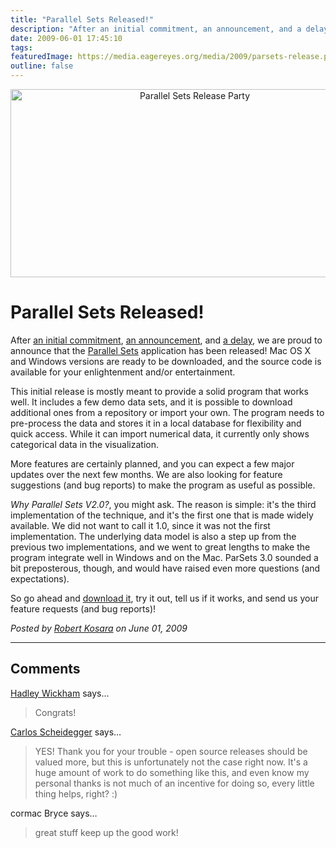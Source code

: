 ```yaml
---
title: "Parallel Sets Released!"
description: "After an initial commitment, an announcement, and a delay, we are proud to announce that the Parallel Sets application has been released! Mac OS X and Windows versions are ready to be downloaded, and the source code is available for your enlightenment and/or entertainment."
date: 2009-06-01 17:45:10
tags: 
featuredImage: https://media.eagereyes.org/media/2009/parsets-release.png
outline: false
---
```


<p align="center"><img src="https://media.eagereyes.org/media/2009/parsets-release.png" border="0" alt="Parallel Sets Release Party" width="574" height="301" /></p>

# Parallel Sets Released!

After <a href="/blog/2009/a-spike-of-interest-in-parallel-sets.html">an initial commitment</a>, <a href="/blog/2009/parallel-sets-release-date.html">an announcement</a>, and <a href="/blog/2009/parsets-delay.html">a delay</a>, we are proud to announce that the <a href="/parallel-sets">Parallel Sets</a> application has been released! Mac OS X and Windows versions are ready to be downloaded, and the source code is available for your enlightenment and/or entertainment.

This initial release is mostly meant to provide a solid program that works well. It includes a few demo data sets, and it is possible to download additional ones from a repository or import your own. The program needs to pre-process the data and stores it in a local database for flexibility and quick access. While it can import numerical data, it currently only shows categorical data in the visualization.

More features are certainly planned, and you can expect a few major updates over the next few months. We are also looking for feature suggestions (and bug reports) to make the program as useful as possible.

<em>Why Parallel Sets V2.0?</em>, you might ask. The reason is simple: it's the third implementation of the technique, and it's the first one that is made widely available. We did not want to call it 1.0, since it was not the first implementation. The underlying data model is also a step up from the previous two implementations, and we went to great lengths to make the program integrate well in Windows and on the Mac. ParSets 3.0 sounded a bit preposterous, though, and would have raised even more questions (and expectations).

So go ahead and <a href="/parallel-sets">download it</a>, try it out, tell us if it works, and send us your feature requests (and bug reports)!


_Posted by <a href="/about">Robert Kosara</a> on June 01, 2009_


<aside class="comments">

---
## Comments

<a href="http://had.co.nz" rel="nofollow noopener" target="_blank">Hadley Wickham</a> says…
>	Congrats!

<a href="http://carlosscheidegger.wordpress.com" rel="nofollow noopener" target="_blank">Carlos Scheidegger</a> says…
>	<p>YES! Thank you for your trouble - open source releases should be valued more, but this is unfortunately not the case right now. It's a huge amount of work to do something like this, and even know my personal thanks is not much of an incentive for doing so, every little thing helps, right? :)</p>

cormac Bryce says…
>	<p>great stuff keep up the good work!</p>

</aside>


